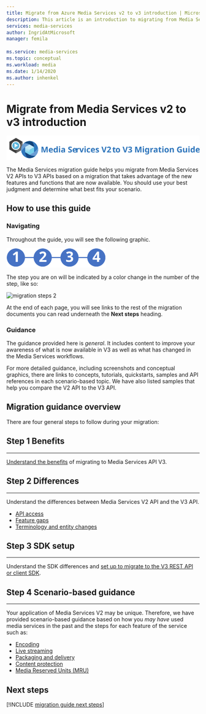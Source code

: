 ```yaml
---
title: Migrate from Azure Media Services v2 to v3 introduction | Microsoft Docs
description: This article is an introduction to migrating from Media Services v2 to v3.
services: media-services
author: IngridAtMicrosoft
manager: femila

ms.service: media-services
ms.topic: conceptual
ms.workload: media
ms.date: 1/14/2020
ms.author: inhenkel
---
```


# Migrate from Media Services v2 to v3 introduction

![migration guide logo](./media/migration-guide/azure-media-services-logo-migration-guide.svg)

The Media Services migration guide helps you migrate from Media Services V2 APIs to V3 APIs based on a migration that takes advantage of the new features and functions that are now available. You should use your best judgment and determine what best fits your scenario.

## How to use this guide

### Navigating

Throughout the guide, you will see the following graphic.

![migration steps](./media/migration-guide/steps.svg)<br/>

The step you are on will be indicated by a color change in the number of the step, like so:

![migration steps 2](./media/migration-guide/steps2.svg)<br/>

At the end of each page, you will see links to the rest of the migration documents you can read underneath the **Next steps** heading.

### Guidance

The guidance provided here is *general*. It includes content to improve your awareness of what is now available in V3 as well as what has changed in the Media Services workflows.

For more detailed guidance, including screenshots and conceptual graphics, there are links to concepts, tutorials, quickstarts, samples and API references in each scenario-based topic. We have also listed samples that help you compare the V2 API to the V3 API.

## Migration guidance overview

There are four general steps to follow during your migration:

## Step 1 Benefits

<hr color="#5ea0ef" size="10">

[Understand the benefits](migrate-v-2-v-3-migration-benefits.md) of migrating to Media Services API V3.

## Step 2 Differences

<hr color="#5ea0ef" size="10">

Understand the differences between Media Services V2 API and the V3 API.

- [API access](migrate-v-2-v-3-differences-api-access.md)
- [Feature gaps](migrate-v-2-v-3-differences-feature-gaps.md)
- [Terminology and entity changes](migrate-v-2-v-3-differences-terminology.md)

## Step 3 SDK setup

<hr color="#5ea0ef" size="10">

Understand the SDK differences and [set up to migrate to the V3 REST API or client SDK](migrate-v-2-v-3-migration-setup.md).

## Step 4 Scenario-based guidance

<hr color="#5ea0ef" size="10">

Your application of Media Services V2 may be unique. Therefore, we have provided scenario-based guidance based on how you *may have* used media services in the past and the steps for each feature of the service such as:

- [Encoding](migrate-v-2-v-3-migration-scenario-based-encoding.md)
- [Live streaming](migrate-v-2-v-3-migration-scenario-based-live-streaming.md)
- [Packaging and delivery](migrate-v-2-v-3-migration-scenario-based-publishing.md)
- [Content protection](migrate-v-2-v-3-migration-scenario-based-content-protection.md)
- [Media Reserved Units (MRU)](migrate-v-2-v-3-migration-scenario-based-mru.md)

## Next steps

[!INCLUDE [migration guide next steps](./includes/migration-guide-next-steps.md)]

